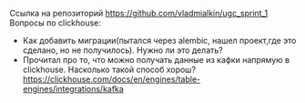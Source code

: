 Ссылка на репозиторий https://github.com/vladmialkin/ugc_sprint_1
Вопросы по clickhouse:
- Как добавить миграции(пытался через alembic, нашел проект,где это сделано, но не получилось). Нужно ли это делать?
- Прочитал про то, что можно получать данные из кафки напрямую в clickhouse. Насколько такой способ хорош? https://clickhouse.com/docs/en/engines/table-engines/integrations/kafka
